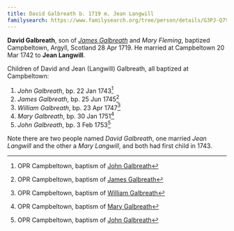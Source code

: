 ```yaml
---
title: David Galbreath b. 1719 m. Jean Langwill
familysearch: https://www.familysearch.org/tree/person/details/G3PJ-Q7V
---
```

**David Galbreath**, son of [*James Galbreath*](galbreath-james-1672.md) and *Mary Fleming*, baptized Campbeltown, Argyll, Scotland 28 Apr 1719. He married at Campbeltown 20 Mar 1742 to **Jean Langwill**.

Children of David and Jean (Langwill) Galbreath, all baptized at Campbeltown:

1. *John Galbreath*, bp. 22 Jan 1743[^john1]
2. *James Galbreath*, bp. 25 Jun 1745[^james]
3. *William Galbreath*, bp. 23 Apr 1747[^william]
4. *Mary Galbreath*, bp. 30 Jan 1751[^mary]
5. *John Galbreath*, bp. 3 Feb 1753[^john2]

Note there are two people named *David Galbreath*, one married *Jean Langwill* and the other a *Mary Langwill*, and both had first child in 1743.

[^john1]: OPR Campbeltown, baptism of [John Galbreath](/sources/opr-campbeltown-births.md#1743-01-22-john-galbreath)

[^james]: OPR Campbeltown, baptism of [James Galbreath](/sources/opr-campbeltown-births.md#1745-06-25-james-galbreath)

[^william]: OPR Campbeltown, baptism of [William Galbreath](/sources/opr-campbeltown-births.md#1747-04-23-william-galbreath)

[^mary]: OPR Campbeltown, baptism of [Mary Galbreath](/sources/opr-campbeltown-births.md#1751-01-30-mary-galbreath)

[^john2]: OPR Campbeltown, baptism of [John Galbreath](/sources/opr-campbeltown-births.md#1753-02-03-john-galbreath)
